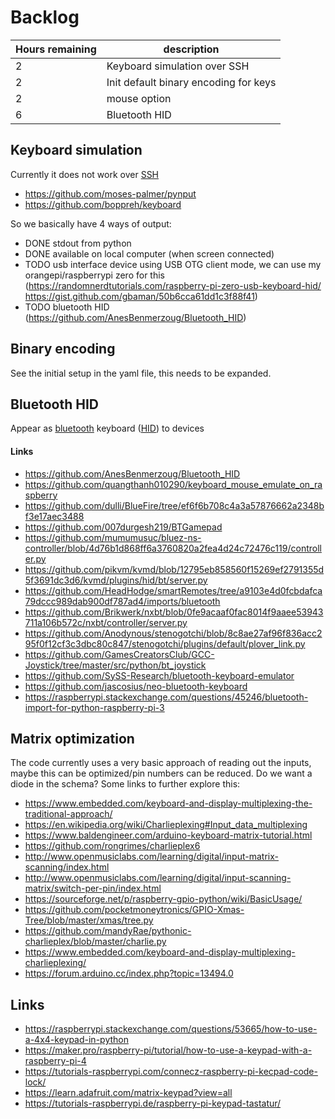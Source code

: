 # Backlog

| Hours remaining | description |
| --- | --- |
| 2 | Keyboard simulation over SSH |
| 2 | Init default binary encoding for keys |
| 2 | mouse option |
| 6 | Bluetooth HID |


## Keyboard simulation

Currently it does not work over
[SSH](https://github.com/boppreh/keyboard/issues/195)

- https://github.com/moses-palmer/pynput
- https://github.com/boppreh/keyboard

So we basically have 4 ways of output:
- DONE stdout from python
- DONE available on local computer (when screen connected)
- TODO usb interface device using USB OTG client mode, we can use my orangepi/raspberrypi zero for this (https://randomnerdtutorials.com/raspberry-pi-zero-usb-keyboard-hid/ https://gist.github.com/gbaman/50b6cca61dd1c3f88f41)
- TODO bluetooth HID (https://github.com/AnesBenmerzoug/Bluetooth_HID)


## Binary encoding

See the initial setup in the yaml file,
this needs to be expanded.

## Bluetooth HID

Appear as
[bluetooth](https://people.csail.mit.edu/albert/bluez-intro/c212.html)
keyboard
([HID](https://github.com/007durgesh219/BTGamepad))
to devices

#### Links

- https://github.com/AnesBenmerzoug/Bluetooth_HID
- https://github.com/quangthanh010290/keyboard_mouse_emulate_on_raspberry
- https://github.com/dulli/BlueFire/tree/ef6f6b708c4a3a57876662a2348bf3e17aec3488
- https://github.com/007durgesh219/BTGamepad
- https://github.com/mumumusuc/bluez-ns-controller/blob/4d76b1d868ff6a3760820a2fea4d24c72476c119/controller.py
- https://github.com/pikvm/kvmd/blob/12795eb858560f15269ef2791355d5f3691dc3d6/kvmd/plugins/hid/bt/server.py
- https://github.com/HeadHodge/smartRemotes/tree/a9103e4d0fcbdafca79dccc989dab900df787ad4/imports/bluetooth
- https://github.com/Brikwerk/nxbt/blob/0fe9acaaf0fac8014f9aaee53943711a106b572c/nxbt/controller/server.py
- https://github.com/Anodynous/stenogotchi/blob/8c8ae27af96f836acc295f0f12cf3c3dbc80c847/stenogotchi/plugins/default/plover_link.py
- https://github.com/GamesCreatorsClub/GCC-Joystick/tree/master/src/python/bt_joystick
- https://github.com/SySS-Research/bluetooth-keyboard-emulator
- https://github.com/jascosius/neo-bluetooth-keyboard
- https://raspberrypi.stackexchange.com/questions/45246/bluetooth-import-for-python-raspberry-pi-3

## Matrix optimization

The code currently uses a very basic approach of reading out the inputs,
maybe this can be optimized/pin numbers can be reduced.
Do we want a diode in the schema?
Some links to further explore this:

- https://www.embedded.com/keyboard-and-display-multiplexing-the-traditional-approach/
- https://en.wikipedia.org/wiki/Charlieplexing#Input_data_multiplexing
- https://www.baldengineer.com/arduino-keyboard-matrix-tutorial.html
- https://github.com/rongrimes/charlieplex6
- http://www.openmusiclabs.com/learning/digital/input-matrix-scanning/index.html
- http://www.openmusiclabs.com/learning/digital/input-scanning-matrix/switch-per-pin/index.html
- https://sourceforge.net/p/raspberry-gpio-python/wiki/BasicUsage/
- https://github.com/pocketmoneytronics/GPIO-Xmas-Tree/blob/master/xmas/tree.py
- https://github.com/mandyRae/pythonic-charlieplex/blob/master/charlie.py
- https://www.embedded.com/keyboard-and-display-multiplexing-charlieplexing/
- https://forum.arduino.cc/index.php?topic=13494.0

## Links

- https://raspberrypi.stackexchange.com/questions/53665/how-to-use-a-4x4-keypad-in-python
- https://maker.pro/raspberry-pi/tutorial/how-to-use-a-keypad-with-a-raspberry-pi-4
- https://tutorials-raspberrypi.com/connecz-raspberry-pi-kecpad-code-lock/
- https://learn.adafruit.com/matrix-keypad?view=all
- https://tutorials-raspberrypi.de/raspberry-pi-keypad-tastatur/


